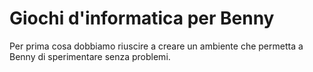 # Giochi d'informatica per Benny
Per prima cosa dobbiamo riuscire a creare un ambiente che permetta a Benny di sperimentare senza problemi.